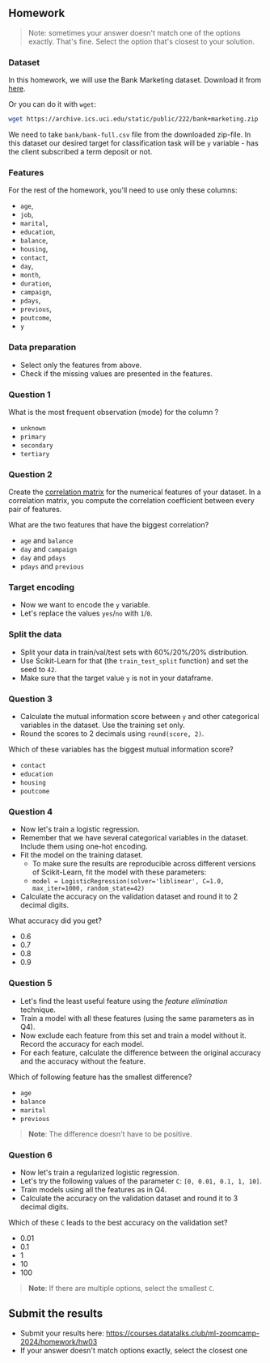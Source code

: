 ## Homework

> Note: sometimes your answer doesn't match one of the options exactly.
> That's fine.
> Select the option that's closest to your solution.

### Dataset

In this homework, we will use the Bank Marketing dataset. Download it from [here](https://archive.ics.uci.edu/static/public/222/bank+marketing.zip).

Or you can do it with `wget`:

```bash
wget https://archive.ics.uci.edu/static/public/222/bank+marketing.zip
```

We need to take `bank/bank-full.csv` file from the downloaded zip-file.
In this dataset our desired target for classification task will be `y` variable - has the client subscribed a term deposit or not.

### Features

For the rest of the homework, you'll need to use only these columns:

* `age`,
* `job`,
* `marital`,
* `education`,
* `balance`,
* `housing`,
* `contact`,
* `day`,
* `month`,
* `duration`,
* `campaign`,
* `pdays`,
* `previous`,
* `poutcome`,
* `y`

### Data preparation

* Select only the features from above.
* Check if the missing values are presented in the features.

### Question 1

What is the most frequent observation (mode) for the column ?

* `unknown`
* `primary`
* `secondary`
* `tertiary`

### Question 2

Create the [correlation matrix](https://www.google.com/search?q=correlation+matrix) for the numerical features of your dataset.
In a correlation matrix, you compute the correlation coefficient between every pair of features.

What are the two features that have the biggest correlation?

* `age` and `balance`
* `day` and `campaign`
* `day` and `pdays`
* `pdays` and `previous`

### Target encoding

* Now we want to encode the `y` variable.
* Let's replace the values `yes`/`no` with `1`/`0`.

### Split the data

* Split your data in train/val/test sets with 60%/20%/20% distribution.
* Use Scikit-Learn for that (the `train_test_split` function) and set the seed to `42`.
* Make sure that the target value `y` is not in your dataframe.

### Question 3

* Calculate the mutual information score between `y` and other categorical variables in the dataset. Use the training set only.
* Round the scores to 2 decimals using `round(score, 2)`.

Which of these variables has the biggest mutual information score?

* `contact`
* `education`
* `housing`
* `poutcome`

### Question 4

* Now let's train a logistic regression.
* Remember that we have several categorical variables in the dataset. Include them using one-hot encoding.
* Fit the model on the training dataset.
  * To make sure the results are reproducible across different versions of Scikit-Learn, fit the model with these parameters:
  * `model = LogisticRegression(solver='liblinear', C=1.0, max_iter=1000, random_state=42)`
* Calculate the accuracy on the validation dataset and round it to 2 decimal digits.

What accuracy did you get?

* 0.6
* 0.7
* 0.8
* 0.9

### Question 5

* Let's find the least useful feature using the *feature elimination* technique.
* Train a model with all these features (using the same parameters as in Q4).
* Now exclude each feature from this set and train a model without it. Record the accuracy for each model.
* For each feature, calculate the difference between the original accuracy and the accuracy without the feature.

Which of following feature has the smallest difference?

* `age`
* `balance`
* `marital`
* `previous`

> **Note**: The difference doesn't have to be positive.

### Question 6

* Now let's train a regularized logistic regression.
* Let's try the following values of the parameter `C`: `[0, 0.01, 0.1, 1, 10]`.
* Train models using all the features as in Q4.
* Calculate the accuracy on the validation dataset and round it to 3 decimal digits.

Which of these `C` leads to the best accuracy on the validation set?

* 0.01
* 0.1
* 1
* 10
* 100

> **Note**: If there are multiple options, select the smallest `C`.

## Submit the results

* Submit your results here: https://courses.datatalks.club/ml-zoomcamp-2024/homework/hw03
* If your answer doesn't match options exactly, select the closest one
